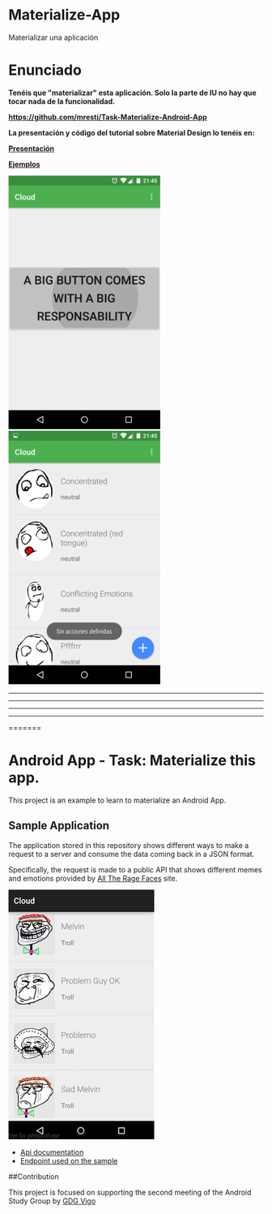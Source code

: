 # Materialize-App
Materializar una aplicación


# Enunciado

**Tenéis que "materializar" esta aplicación. Solo la parte de IU no hay que tocar nada de la funcionalidad.**

**https://github.com/mresti/Task-Materialize-Android-App**

**La presentación y código del tutorial sobre Material Design lo tenéis en:**

**[Presentación](https://speakerdeck.com/mresti/material-design-in-android)**

**[Ejemplos](https://github.com/mresti/Task-Materialize-Android-App)**

[![Img1](img/imagen1_t.jpg)](img/imagen1.jpg)
[![Img2](img/imagen2_t.jpg)](img/imagen2.jpg)

***
***
***
***

=======
# Android App - Task: Materialize this app.

This project is an example to learn to materialize an Android App.




## Sample Application

The application stored in this repository shows different ways to make a request to a server and consume the data coming back in a JSON format.

Specifically, the request is made to a public API that shows different memes and emotions provided by [All The Rage Faces](http://alltheragefaces.com/) site.

![](https://raw.githubusercontent.com/Android-Study-Group-Vigo/2-Connecting-to-the-cloud/master/art/memes.png)

- [Api documentation](http://alltheragefaces.com/api)  
- [Endpoint used on the sample](http://alltheragefaces.com/api/all/faces)


##Contribution

This project is focused on supporting the second meeting of the Android Study Group by [GDG Vigo](http://gdgvigo.com/)


